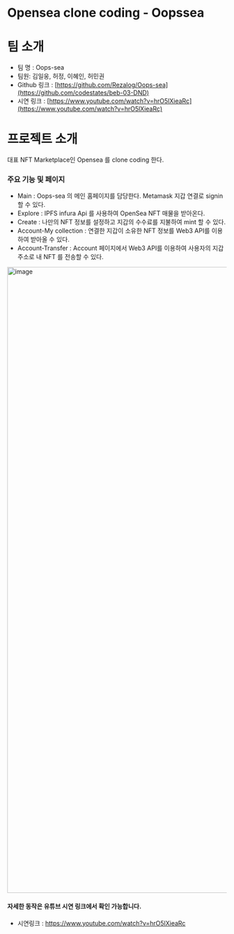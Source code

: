 # Opensea clone coding - Oopssea

# 팀 소개

- 팀 명 : Oops-sea
- 팀원: 김일웅, 허정, 이혜인, 허민권
- Github 링크 : [https://github.com/Rezalog/Oops-sea](https://github.com/codestates/beb-03-DND)
- 시연 링크 : [https://www.youtube.com/watch?v=hrO5lXieaRc](https://www.youtube.com/watch?v=hrO5lXieaRc)

# 프로젝트 소개

대표 NFT Marketplace인 Opensea 를 clone coding 한다.


### 주요 기능 및 페이지
- Main : Oops-sea 의 메인 홈페이지를 담당한다. Metamask 지갑 연결로 signin 할 수 있다.
- Explore : IPFS infura Api 를 사용하여 OpenSea NFT 매물을 받아온다.
- Create : 나만의 NFT 정보를 설정하고 지갑의 수수료를 지불하여 mint 할 수 있다.
- Account-My collection : 연결한 지갑이 소유한 NFT 정보를 Web3 API를 이용하여 받아올 수 있다.
- Account-Transfer : Account 페이지에서 Web3 API를 이용하여 사용자의 지갑 주소로 내 NFT 를 전송할 수 있다.


<img width="1438" alt="image" src="https://user-images.githubusercontent.com/70252834/173343665-1df4fbf0-a02f-454c-bfc9-6a38cfd91b36.png">

#### 자세한 동작은 유튜브 시연 링크에서 확인 가능합니다.<br>

- 시연링크 : https://www.youtube.com/watch?v=hrO5lXieaRc
